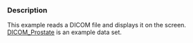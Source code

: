 ### Description

This example reads a DICOM file and displays it on the screen. <a id="raw-url" href="https://raw.githubusercontent.com/Kitware/vtk-examples/gh-pages/src/SupplementaryData/Cxx/IO/DICOM_Prostate.zip">DICOM_Prostate</a> is an example data set.
